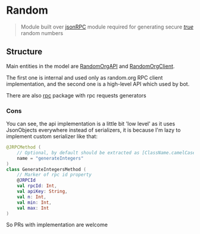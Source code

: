# Random
> Module built over [jsonRPC](jsonRPC) module required for generating secure [_true_](https://random.org) random numbers

## Structure
Main entities in the model are [RandomOrgAPI](src/main/kotlin/me/y9san9/random/RandomOrgAPI.kt) and [RandomOrgClient](src/main/kotlin/me/y9san9/random/RandomOrgClient.kt). <br>

The first one is internal and used only as random.org RPC client implementation, and the second one is a high-level API which used by bot.

There are also [rpc](src/main/kotlin/me/y9san9/random/rpc) package with rpc requests generators

### Cons
You can see, the api implementation is a little bit 'low level' as it uses JsonObjects everywhere instead of serializers, it is because I'm lazy to implement custom serializer like that:
```kotlin
@JRPCMethod (
    // Optional, by default should be extracted as [ClassName.camelCaseToSnakeCase]
    name = "generateIntegers"
)
class GenerateIntegersMethod (
    // Marker of rpc id property
    @JRPCId
    val rpcId: Int,
    val apiKey: String,
    val n: Int,
    val min: Int,
    val max: Int
)
```

So PRs with implementation are welcome
